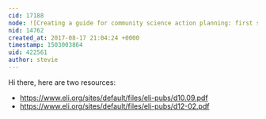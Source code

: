 ```yaml
---
cid: 17188
node: ![Creating a guide for community science action planning: first steps](../notes/gretchengehrke/08-16-2017/creating-a-guide-for-community-science-action-planning-first-steps)
nid: 14762
created_at: 2017-08-17 21:04:24 +0000
timestamp: 1503003864
uid: 422561
author: stevie
---
```


Hi there, here are two resources: 

- https://www.eli.org/sites/default/files/eli-pubs/d10.09.pdf
- https://www.eli.org/sites/default/files/eli-pubs/d12-02.pdf